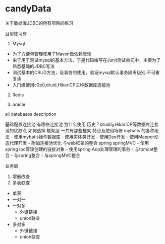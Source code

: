 # candyData

关于数据库JDBC的所有项目的练习

目前练习有
1. Mysql
- 为了方便包管理使用了Maven做依赖管理
- 由于用于测试mysql的基本方法，于是代码编写在Junit测试单元中，主要为了熟悉基础的JDBC写法
- 测试基本的CRUD方法，及事务的使用，验证mysql默认事务隔离级别:不可重复读
- 入门级使用c3p0,druid,HikariCP三种数据库连接池

2. Redis


3. oracle

all databases description

基础配置连接池
    有哪些连接池 为什么使用 历史？druid与HikariCP等数据库连接池的优缺点 如何选择
框架层
一共有那些框架 特点及使用场景 mybatis 的各种用法
    - 使用mybatis操作数据库
      - 使用实体类开发
      - 使用Dao开发
      - 使用Mapper动态代理开发
      - 附加连接池优化
与web框架的整合 spring springMVC 
    - 使用spring Ioc管理创建的链接对象
    - 使用spring Aop处理管理的事务
    - 与tomcat整合
    - 与spring整合
    - 与springMVC整合

业务层 
1. 增删改查
2. 多表联查
- 单表
- 一对一
- 一对多
  - 外键链接
  - union联查
- 多对多
  - 外键链接
  - union联查


